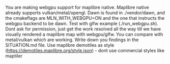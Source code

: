 You are making webgpu support for maplibre native. Maplibre native already supports vulkan/metal/opengl. Dawn is found in ./vendor/dawn, and the cmakeflags are MLN_WITH_WEBGPU=ON and the one that instructs the webgpu backend to be dawn. Test with glfw example (./run_webgpu.sh). Dont ask for permission, just get the work resolved all the way till we have visually rendered a maplibre map with webgpu/glfw. You can compare with metal/vulkan which are working. Write down you findings in the SITUATION.md file. Use maplibre demotiles as style (https://demotiles.maplibre.org/style.json) - dont use commercial styles like maptiler